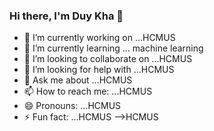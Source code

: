 ### Hi there, I'm Duy Kha 👋

- 🔭 I’m currently working on ...HCMUS
- 🌱 I’m currently learning ... machine learning
- 👯 I’m looking to collaborate on ...HCMUS
- 🤔 I’m looking for help with ...HCMUS
- 💬 Ask me about ...HCMUS
- 📫 How to reach me: ...HCMUS
- 😄 Pronouns: ...HCMUS
- ⚡ Fun fact: ...HCMUS
-->HCMUS
